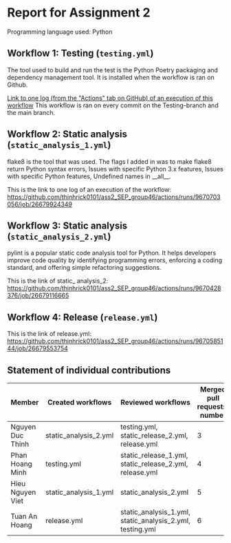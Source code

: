 # Report for Assignment 2

Programming language used: Python

## Workflow 1: Testing (`testing.yml`)

The tool used to build and run the test is the Python Poetry packaging and dependency management tool. It is installed when the workflow is ran on Github.

[Link to one log (from the "Actions" tab on GitHub) of an execution of this workflow](https://github.com/thinhrick0101/ass2_SEP_group46/actions/runs/9670606918)
This workflow is ran on every commit on the Testing-branch and the main branch.

## Workflow 2: Static analysis (`static_analysis_1.yml`)

<Inform which tool is used to perform code quality check with static analysis.>
flake8 is the tool that was used. 
The flags I added in was to make flake8 return Python syntax errors, Issues with specific Python 3.x features, Issues with specific Python features, Undefined names in __all__.

This is the link to one log of an execution of the workflow: https://github.com/thinhrick0101/ass2_SEP_group46/actions/runs/9670703056/job/26679924349

## Workflow 3: Static analysis (`static_analysis_2.yml`)

pylint is a popular static code analysis tool for Python. It helps developers improve code quality by identifying programming errors, enforcing a coding standard, and offering simple refactoring suggestions.

This is the link of static_ analysis_2: 
https://github.com/thinhrick0101/ass2_SEP_group46/actions/runs/9670428376/job/26679116665

## Workflow 4: Release (`release.yml`)

This is the link of release.yml:
https://github.com/thinhrick0101/ass2_SEP_group46/actions/runs/9670585144/job/26679553754

## Statement of individual contributions

<Write what each group member did. Use the following table for that and add additional text under it if you see fit.>

| Member | Created workflows | Reviewed workflows | Merged pull requests' number |
| --- | --- | --- | --- |
| Nguyen Duc Thinh | static_analysis_2.yml | testing.yml, static_release_2.yml, release.yml | 3 |
| Phan Hoang Minh | testing.yml | static_release_1.yml, static_release_2.yml, release.yml | 4 |
| Hieu Nguyen Viet | static_analysis_1.yml |static_analysis_2.yml | 5 |
| Tuan An Hoang | release.yml | static_analysis_1.yml, static_analysis_2.yml, testing.yml | 6 |
